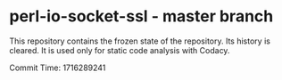 # perl-io-socket-ssl - master branch

This repository contains the frozen state of the repository.
Its history is cleared. It is used only for static code
analysis with Codacy.

Commit Time: 1716289241